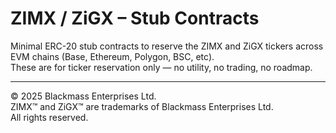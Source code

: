 # ZIMX / ZiGX – Stub Contracts

Minimal ERC-20 stub contracts to reserve the ZIMX and ZiGX tickers across EVM chains (Base, Ethereum, Polygon, BSC, etc).  
These are for ticker reservation only — no utility, no trading, no roadmap.

---

© 2025 Blackmass Enterprises Ltd.  
ZIMX™ and ZiGX™ are trademarks of Blackmass Enterprises Ltd.  
All rights reserved.
